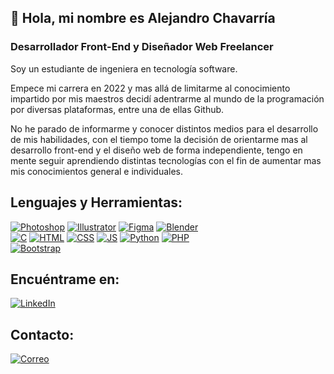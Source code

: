 ## 👋 Hola, mi nombre es Alejandro Chavarría
### Desarrollador Front-End y Diseñador Web Freelancer

Soy un estudiante de ingeniera en tecnología software.


Empece mi carrera en 2022 y mas allá de limitarme al conocimiento impartido por mis maestros decidí adentrarme al mundo de la programación por diversas plataformas, entre una de ellas Github.

No he parado de informarme y conocer distintos medios para el desarrollo de mis habilidades, con el tiempo tome la decisión de orientarme mas al desarrollo front-end y el diseño web de forma independiente, tengo en mente seguir aprendiendo distintas tecnologías con el fin de aumentar mas mis conocimientos general e individuales.

## Lenguajes y Herramientas:
[![Photoshop](https://img.shields.io/badge/Photoshop-31A8FF?style=for-the-badge&logo=adobe-photoshop&logoColor=black&labelColor=white&color=blue)]()
[![Illustrator](https://img.shields.io/badge/Illustrator-31A8FF?style=for-the-badge&logo=adobe-illustrator&logoColor=black&labelColor=white&color=844719)]()
[![Figma](https://img.shields.io/badge/Figma-31A8FF?style=for-the-badge&logo=figma&logoColor=black&labelColor=white&color=red)]()
[![Blender](https://img.shields.io/badge/blender-31A8FF?style=for-the-badge&logo=blender&logoColor=black&labelColor=white&color=orange)]()
</br>
[![C](https://img.shields.io/badge/C-31A8FF?style=for-the-badge&logo=C&logoColor=black&labelColor=white&color=d60007)]()
[![HTML](https://img.shields.io/badge/html5-31A8FF?style=for-the-badge&logo=html5&logoColor=black&labelColor=white&color=fa5316)]()
[![CSS](https://img.shields.io/badge/CSS3-31A8FF?style=for-the-badge&logo=css3&logoColor=black&labelColor=white&color=2344e8)]()
[![JS](https://img.shields.io/badge/JAVASCRIPT-31A8FF?style=for-the-badge&logo=javascript&logoColor=black&labelColor=white&color=ffc403)]()
[![Python](https://img.shields.io/badge/python-31A8FF?style=for-the-badge&logo=python&logoColor=black&labelColor=white&color=yellow)]()
[![PHP](https://img.shields.io/badge/php-31A8FF?style=for-the-badge&logo=php&logoColor=black&labelColor=white&color=9684bd)]()
</br>
[![Bootstrap](https://img.shields.io/badge/bootstrap-31A8FF?style=for-the-badge&logo=bootstrap&logoColor=black&labelColor=white&color=4306c7)]()

## Encuéntrame en:

[![LinkedIn](https://img.shields.io/badge/LinkedIn-Alejandro%20Chavarr%C3%ADa-0077B5?style=for-the-badge&logo=linkedin&logoColor=white&labelColor=black&color=blue)](https://www.linkedin.com/in/emmanuel-alejandro-chavarria-buendia-a9ab24237/)

## Contacto:

[![Correo](https://img.shields.io/badge/Gmail-D14836?style=for-the-badge&logo=gmail&logoColor=white&labelColor=red&color=blue)](mailto:alejandrochavarb@gmail.com)
